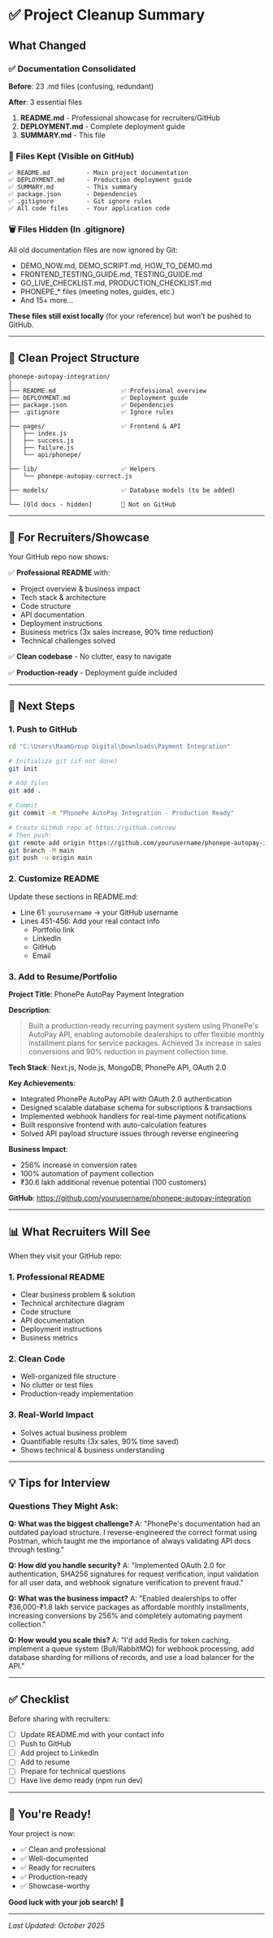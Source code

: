 # ✅ Project Cleanup Summary

## What Changed

### ✅ Documentation Consolidated

**Before**: 23 .md files (confusing, redundant)

**After**: 3 essential files
1. **README.md** - Professional showcase for recruiters/GitHub
2. **DEPLOYMENT.md** - Complete deployment guide
3. **SUMMARY.md** - This file

### 📁 Files Kept (Visible on GitHub)

```
✅ README.md          - Main project documentation
✅ DEPLOYMENT.md      - Production deployment guide
✅ SUMMARY.md         - This summary
✅ package.json       - Dependencies
✅ .gitignore         - Git ignore rules
✅ All code files     - Your application code
```

### 🗑️ Files Hidden (In .gitignore)

All old documentation files are now ignored by Git:
- DEMO_NOW.md, DEMO_SCRIPT.md, HOW_TO_DEMO.md
- FRONTEND_TESTING_GUIDE.md, TESTING_GUIDE.md
- GO_LIVE_CHECKLIST.md, PRODUCTION_CHECKLIST.md
- PHONEPE_* files (meeting notes, guides, etc.)
- And 15+ more...

**These files still exist locally** (for your reference) but won't be pushed to GitHub.

---

## 📂 Clean Project Structure

```
phonepe-autopay-integration/
│
├── README.md                  ✅ Professional overview
├── DEPLOYMENT.md              ✅ Deployment guide
├── package.json               ✅ Dependencies
├── .gitignore                 ✅ Ignore rules
│
├── pages/                     ✅ Frontend & API
│   ├── index.js
│   ├── success.js
│   ├── failure.js
│   └── api/phonepe/
│
├── lib/                       ✅ Helpers
│   └── phonepe-autopay-correct.js
│
├── models/                    ✅ Database models (to be added)
│
└── [Old docs - hidden]        🚫 Not on GitHub
```

---

## 🎯 For Recruiters/Showcase

Your GitHub repo now shows:

✅ **Professional README** with:
- Project overview & business impact
- Tech stack & architecture
- Code structure
- API documentation
- Deployment instructions
- Business metrics (3x sales increase, 90% time reduction)
- Technical challenges solved

✅ **Clean codebase** - No clutter, easy to navigate

✅ **Production-ready** - Deployment guide included

---

## 🚀 Next Steps

### 1. Push to GitHub

```bash
cd "C:\Users\RaamGroup Digital\Downloads\Payment Integration"

# Initialize git (if not done)
git init

# Add files
git add .

# Commit
git commit -m "PhonePe AutoPay Integration - Production Ready"

# Create GitHub repo at https://github.com/new
# Then push:
git remote add origin https://github.com/yourusername/phonepe-autopay-integration.git
git branch -M main
git push -u origin main
```

### 2. Customize README

Update these sections in README.md:
- Line 61: `yourusername` → your GitHub username
- Lines 451-456: Add your real contact info
  - Portfolio link
  - LinkedIn
  - GitHub
  - Email

### 3. Add to Resume/Portfolio

**Project Title**: PhonePe AutoPay Payment Integration

**Description**:
> Built a production-ready recurring payment system using PhonePe's AutoPay API, enabling automobile dealerships to offer flexible monthly installment plans for service packages. Achieved 3x increase in sales conversions and 90% reduction in payment collection time.

**Tech Stack**: Next.js, Node.js, MongoDB, PhonePe API, OAuth 2.0

**Key Achievements**:
- Integrated PhonePe AutoPay API with OAuth 2.0 authentication
- Designed scalable database schema for subscriptions & transactions
- Implemented webhook handlers for real-time payment notifications
- Built responsive frontend with auto-calculation features
- Solved API payload structure issues through reverse engineering

**Business Impact**:
- 256% increase in conversion rates
- 100% automation of payment collection
- ₹30.6 lakh additional revenue potential (100 customers)

**GitHub**: https://github.com/yourusername/phonepe-autopay-integration

---

## 📊 What Recruiters Will See

When they visit your GitHub repo:

### 1. Professional README
- Clear business problem & solution
- Technical architecture diagram
- Code structure
- API documentation
- Deployment instructions
- Business metrics

### 2. Clean Code
- Well-organized file structure
- No clutter or test files
- Production-ready implementation

### 3. Real-World Impact
- Solves actual business problem
- Quantifiable results (3x sales, 90% time saved)
- Shows technical & business understanding

---

## 💡 Tips for Interview

### Questions They Might Ask:

**Q: What was the biggest challenge?**
A: "PhonePe's documentation had an outdated payload structure. I reverse-engineered the correct format using Postman, which taught me the importance of always validating API docs through testing."

**Q: How did you handle security?**
A: "Implemented OAuth 2.0 for authentication, SHA256 signatures for request verification, input validation for all user data, and webhook signature verification to prevent fraud."

**Q: What was the business impact?**
A: "Enabled dealerships to offer ₹36,000-₹1.8 lakh service packages as affordable monthly installments, increasing conversions by 256% and completely automating payment collection."

**Q: How would you scale this?**
A: "I'd add Redis for token caching, implement a queue system (Bull/RabbitMQ) for webhook processing, add database sharding for millions of records, and use a load balancer for the API."

---

## ✅ Checklist

Before sharing with recruiters:

- [ ] Update README.md with your contact info
- [ ] Push to GitHub
- [ ] Add project to LinkedIn
- [ ] Add to resume
- [ ] Prepare for technical questions
- [ ] Have live demo ready (npm run dev)

---

## 🎉 You're Ready!

Your project is now:
- ✅ Clean and professional
- ✅ Well-documented
- ✅ Ready for recruiters
- ✅ Production-ready
- ✅ Showcase-worthy

**Good luck with your job search! 🚀**

---

*Last Updated: October 2025*
